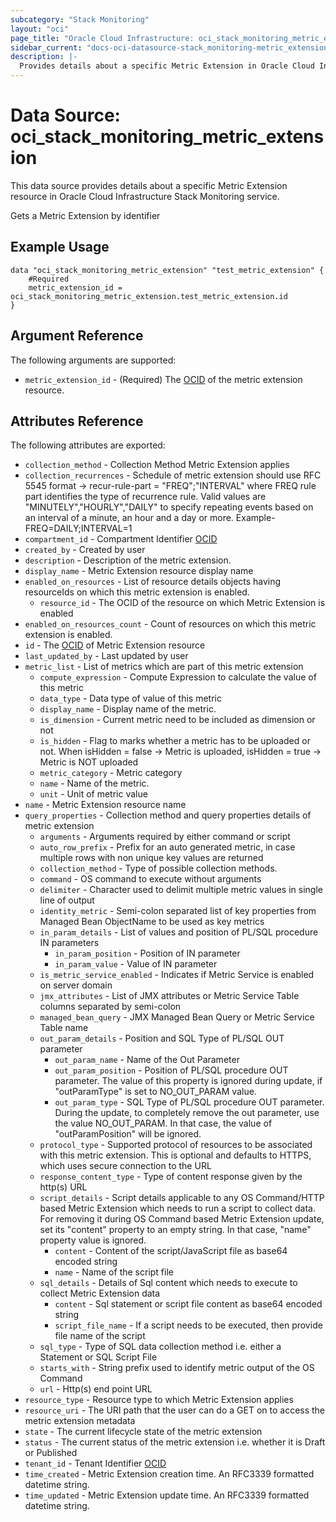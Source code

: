 ```yaml
---
subcategory: "Stack Monitoring"
layout: "oci"
page_title: "Oracle Cloud Infrastructure: oci_stack_monitoring_metric_extension"
sidebar_current: "docs-oci-datasource-stack_monitoring-metric_extension"
description: |-
  Provides details about a specific Metric Extension in Oracle Cloud Infrastructure Stack Monitoring service
---
```


# Data Source: oci_stack_monitoring_metric_extension
This data source provides details about a specific Metric Extension resource in Oracle Cloud Infrastructure Stack Monitoring service.

Gets a Metric Extension by identifier

## Example Usage

```hcl
data "oci_stack_monitoring_metric_extension" "test_metric_extension" {
	#Required
	metric_extension_id = oci_stack_monitoring_metric_extension.test_metric_extension.id
}
```

## Argument Reference

The following arguments are supported:

* `metric_extension_id` - (Required) The [OCID](https://docs.cloud.oracle.com/iaas/Content/General/Concepts/identifiers.htm) of the metric extension resource.


## Attributes Reference

The following attributes are exported:

* `collection_method` - Collection Method  Metric Extension applies
* `collection_recurrences` - Schedule of metric extension should use RFC 5545 format -> recur-rule-part = "FREQ";"INTERVAL" where FREQ rule part identifies the type of recurrence rule. Valid values are "MINUTELY","HOURLY","DAILY" to specify repeating events based on an interval of a minute, an hour and a day or more. Example- FREQ=DAILY;INTERVAL=1
* `compartment_id` - Compartment Identifier [OCID](https://docs.cloud.oracle.com/iaas/Content/General/Concepts/identifiers.htm)
* `created_by` - Created by user
* `description` - Description of the metric extension.
* `display_name` - Metric Extension resource display name
* `enabled_on_resources` - List of resource details objects having resourceIds on which this metric extension is enabled.
	* `resource_id` - The OCID of the resource on which Metric Extension is enabled
* `enabled_on_resources_count` - Count of resources on which this metric extension is enabled.
* `id` - The [OCID](https://docs.cloud.oracle.com/iaas/Content/General/Concepts/identifiers.htm) of Metric Extension resource
* `last_updated_by` - Last updated by user
* `metric_list` - List of metrics which are part of this metric extension
	* `compute_expression` - Compute Expression to calculate the value of this metric
	* `data_type` - Data type of value of this metric
	* `display_name` - Display name of the metric.
	* `is_dimension` - Current metric need to be included as dimension or not
	* `is_hidden` - Flag to marks whether a metric has to be uploaded or not. When isHidden = false -> Metric is uploaded, isHidden = true -> Metric is NOT uploaded
	* `metric_category` - Metric category
	* `name` - Name of the metric.
	* `unit` - Unit of metric value
* `name` - Metric Extension resource name
* `query_properties` - Collection method and query properties details of metric extension
	* `arguments` - Arguments required by either command or script
	* `auto_row_prefix` - Prefix for an auto generated metric, in case multiple rows with non unique key values are returned
	* `collection_method` - Type of possible collection methods.
	* `command` - OS command to execute without arguments
	* `delimiter` - Character used to delimit multiple metric values in single line of output
	* `identity_metric` - Semi-colon separated list of key properties from Managed Bean ObjectName to be used as key metrics
	* `in_param_details` - List of values and position of PL/SQL procedure IN parameters
		* `in_param_position` - Position of IN parameter
		* `in_param_value` - Value of IN parameter
	* `is_metric_service_enabled` - Indicates if Metric Service is enabled on server domain
	* `jmx_attributes` - List of JMX attributes or Metric Service Table columns separated by semi-colon
	* `managed_bean_query` - JMX Managed Bean Query or Metric Service Table name
	* `out_param_details` - Position and SQL Type of PL/SQL OUT parameter
		* `out_param_name` - Name of the Out Parameter
		* `out_param_position` - Position of PL/SQL procedure OUT parameter. The value of this property is ignored during update, if "outParamType" is set to NO_OUT_PARAM value.
		* `out_param_type` - SQL Type of PL/SQL procedure OUT parameter. During the update, to completely remove the out parameter, use the value NO_OUT_PARAM. In that case, the value of "outParamPosition" will be ignored.
	* `protocol_type` - Supported protocol of resources to be associated with this metric extension. This is optional and defaults to HTTPS, which uses secure connection to the URL
	* `response_content_type` - Type of content response given by the http(s) URL
	* `script_details` - Script details applicable to any OS Command/HTTP based Metric Extension which needs to run a script to collect data. For removing it during OS Command based Metric Extension update, set its "content" property to an empty string. In that case, "name" property value is ignored.
		* `content` - Content of the script/JavaScript file as base64 encoded string
		* `name` - Name of the script file
	* `sql_details` - Details of Sql content which needs to execute to collect Metric Extension data
		* `content` - Sql statement or script file content as base64 encoded string
		* `script_file_name` - If a script needs to be executed, then provide file name of the script
	* `sql_type` - Type of SQL data collection method i.e. either a Statement or SQL Script File
	* `starts_with` - String prefix used to identify metric output of the OS Command
	* `url` - Http(s) end point URL
* `resource_type` - Resource type to which Metric Extension applies
* `resource_uri` - The URI path that the user can do a GET on to access the metric extension metadata
* `state` - The current lifecycle state of the metric extension
* `status` - The current status of the metric extension i.e. whether it is Draft or Published
* `tenant_id` - Tenant Identifier [OCID](https://docs.cloud.oracle.com/iaas/Content/General/Concepts/identifiers.htm)
* `time_created` - Metric Extension creation time. An RFC3339 formatted datetime string.
* `time_updated` - Metric Extension update time. An RFC3339 formatted datetime string.

